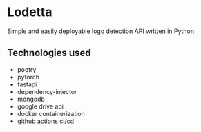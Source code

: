 # Lodetta
Simple and easily deployable logo detection API written in Python 

## Technologies used
- poetry
- pytorch
- fastapi
- dependency-injector
- mongodb
- google drive api
- docker containerization
- github actions ci/cd
